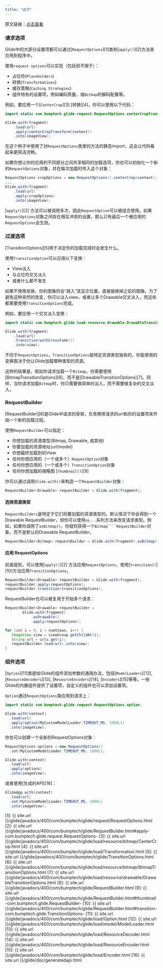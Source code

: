 ```yaml
---
title: "选项"
---
```

原文链接：[点击查看](http://bumptech.github.io/glide/doc/options.html)

### 请求选项
Glide中的大部分设置项都可以通过[``RequestOptions``][1]类和[``apply()``][2]方法来应用到程序中。

使用`request options`可以实现（包括但不限于）：

* 占位符(`Placeholders`)
* 转换(`Transformations`)
* 缓存策略(`Caching Strategies`)
* 组件特有的设置项，例如编码质量，或``Bitmap``的解码配置等。

例如，要应用一个[``CenterCrop``][3] [转换][4]，你可以使用以下代码：

```java
import static com.bumptech.glide.request.RequestOptions.centerCropTransform;

Glide.with(fragment)
    .load(url)
    .apply(centerCropTransform(context))
    .into(imageView);
```

在这个例子中使用了对``RequestOptions``类里的方法的静态import，这会让代码看起来更简洁流畅。

如果你想让你的应用的不同部分之间共享相同的加载选项，你也可以初始化一个新的``RequestOptions``对象，并在每次加载时传入这个对象：

```java
RequestOptions cropOptions = new RequestOptions().centerCrop(context);
...
Glide.with(fragment)
    .load(url)
    .apply(cropOptions)
    .into(imageView);
```

[``apply()``][2] 方法可以被调用多次，因此``RequestOption``可以被组合使用。如果``RequestOptions``对象之间存在相互冲突的设置，那么只有最后一个被应用的 ``RequestOptions``会生效。

### 过渡选项

[TransitionOptions][5]用于决定你的加载完成时会发生什么。

使用``TransitionOption``可以应用以下变换：

* View淡入
* 与占位符交叉淡入
* 或者什么都不发生

如果不使用变换，你的图像将会“跳入”其显示位置，直接替换掉之前的图像。为了避免这种突然的改变，你可以淡入view，或者让多个Drawable交叉淡入，而这些都需要使用``TransitionOptions``完成。

例如，要应用一个交叉淡入变换：

```java
import static com.bumptech.glide.load.resource.drawable.DrawableTransitionOptions.withCrossFade;

Glide.with(fragment)
    .load(url)
    .transition(withCrossFade())
    .into(view);
```

不同于``RequestOptions``，``TransitionOptions``是特定资源类型独有的，你能使用的变换取决于你让Glide加载哪种类型的资源。

这样的结果是，假如你请求加载一个``Bitmap``，你需要使用[BitmapTransitionOptions][6]，而不是[DrawableTransitionOptions][7]。同样，当你请求加载``Bitmap``时，你只需要做简单的淡入，而不需要做复杂的交叉淡入。

### RequestBuilder

[RequestBuilder][8]是Glide中请求的骨架，负责携带请求的url和你的设置项来开始一个新的加载过程。

使用``RequestBuilder``可以指定：

* 你想加载的资源类型(Bitmap, Drawable, 或其他)
* 你要加载的资源地址(url/model)
* 你想最终加载到的View
* 任何你想应用的（一个或多个）``RequestOption``对象
* 任何你想应用的（一个或多个）``TransitionOption``对象
* 任何你想加载的缩略图 [``thumbnail()``][9]

你可以通过调用``Glide.with()``来构造一个``RequestBuilder``对象：

```java
RequestBuilder<Drawable> requestBuilder = Glide.with(fragment);
```

#### 选择资源类型

``RequestBuilders``是特定于它们将要加载的资源类型的。默认情况下你会得到一个Drawable RequestBuilder，但你可以使用``as...``系列方法来改变请求类型。例如，如果你调用了``asBitmap()``，你就将获得一个``Bitmap````RequestBuilder``对象，而不是默认的Drawable RequestBuilder。

```java
RequestBuilder<Bitmap> requestBuilder = Glide.with(fragment).asBitmap();
```

#### 应用 RequestOptions

前面提到，可以使用[``apply()``][2] 方法应用``RequestOptions``，使用[``transition()``][10]方法应用``TransitionOptions``。

```java
RequestBuilder<Drawable> requestBuilder = Glide.with(fragment);
requestBuilder.apply(requestOptions);
requestBuilder.transition(transitionOptions);
```

RequestBuilder也可以被复用于开始多个请求：

```java
RequestBuilder<Drawable> requestBuilder =
        Glide.with(fragment)
            .asDrawable()
            .apply(requestOptions);

for (int i = 0; i < numViews; i++) {
   ImageView view = viewGroup.getChildAt(i);
   String url = urls.get(i);
   requestBuilder.load(url).into(view);
}
```

### 组件选项

[``Option``][11]类是给Glide的组件添加参数的通用办法，包括[``ModelLoaders``][12], [``ResourceDecoders``][13], [``ResourceEncoders``][14], [``Encoders``][15]等等。一些Glide的内置组件提供了设置项，自定义的组件也可以添加设置项。

``Option``通过``RequestOptions``类应用到请求上：

```java
import static com.bumptech.glide.request.RequestOptions.option;

Glide.with(context)
  .load(url)
  .apply(option(MyCustomModelLoader.TIMEOUT_MS, 1000L))
  .into(imageView);
```

你也可以创建一个全新的RequestOptions对象：

```java
RequestOptions options = new RequestOptions()
  .set(MyCustomModelLoader.TIMEOUT_MS, 1000L);

Glide.with(context)
  .load(url)
  .apply(options)
  .into(imageView);
```

或者使用[生成的API][16]：

```java
GlideApp.with(context)
  .load(url)
  .set(MyCustomModelLoader.TIMEOUT_MS, 1000L)
  .into(imageView);
```

[1]: {{ site.url }}/glide/javadocs/400/com/bumptech/glide/request/RequestOptions.html
[2]: {{ site.url }}/glide/javadocs/400/com/bumptech/glide/RequestBuilder.html#apply-com.bumptech.glide.request.RequestOptions-
[3]: {{ site.url }}/glide/javadocs/400/com/bumptech/glide/load/resource/bitmap/CenterCrop.html
[4]: {{ site.url }}/glide/javadocs/400/com/bumptech/glide/load/Transformation.html
[5]: {{ site.url }}/glide/javadocs/400/com/bumptech/glide/TransitionOptions.html
[6]: {{ site.url }}/glide/javadocs/400/com/bumptech/glide/load/resource/bitmap/BitmapTransitionOptions.html
[7]: {{ site.url }}/glide/javadocs/400/com/bumptech/glide/load/resource/drawable/DrawableTransitionOptions.html
[8]: {{ site.url }}/glide/javadocs/400/com/bumptech/glide/RequestBuilder.html
[9]: {{ site.url }}/glide/javadocs/400/com/bumptech/glide/RequestBuilder.html#thumbnail-com.bumptech.glide.RequestBuilder-
[10]: {{ site.url }}/glide/javadocs/400/com/bumptech/glide/RequestBuilder.html#transition-com.bumptech.glide.TransitionOptions-
[11]: {{ site.url }}/glide/javadocs/400/com/bumptech/glide/load/Option.html
[12]: {{ site.url }}/glide/javadocs/400/com/bumptech/glide/load/model/ModelLoader.html
[13]: {{ site.url }}/glide/javadocs/400/com/bumptech/glide/load/ResourceDecoder.html
[14]: {{ site.url }}/glide/javadocs/400/com/bumptech/glide/load/ResourceEncoder.html
[15]: {{ site.url }}/glide/javadocs/400/com/bumptech/glide/load/Encoder.html
[16]: {{ site.url }}/glide/doc/generatedapi.html
